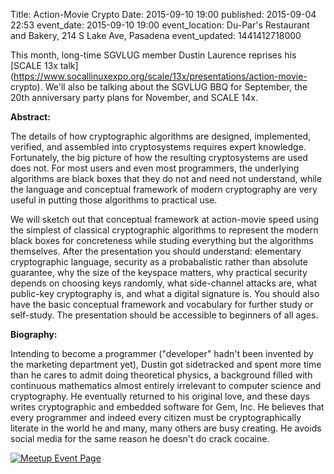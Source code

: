 Title: Action-Movie Crypto
Date: 2015-09-10 19:00
published: 2015-09-04 22:53
event_date: 2015-09-10 19:00
event_location: Du-Par's Restaurant and Bakery, 214 S Lake Ave, Pasadena
event_updated: 1441412718000

This month, long-time SGVLUG member Dustin Laurence reprises his [SCALE 13x
talk](https://www.socallinuxexpo.org/scale/13x/presentations/action-movie-
crypto).   We'll also be talking about the SGVLUG BBQ for September, the 20th
anniversary party plans for November, and SCALE 14x.

**Abstract:**
  
The details of how cryptographic algorithms are designed, implemented,
verified, and assembled into cryptosystems requires expert knowledge.
Fortunately, the big picture of how the resulting cryptosystems are used does
not. For most users and even most programmers, the underlying algorithms are
black boxes that they do not and need not understand, while the language and
conceptual framework of modern cryptography are very useful in putting those
algorithms to practical use.

We will sketch out that conceptual framework at action-movie speed using the
simplest of classical cryptographic algorithms to represent the modern black
boxes for concreteness while studing everything but the algorithms themselves.
After the presentation you should understand: elementary cryptographic
language, security as a probabalistic rather than absolute guarantee, why the
size of the keyspace matters, why practical security depends on choosing keys
randomly, what side-channel attacks are, what public-key cryptography is, and
what a digital signature is. You should also have the basic conceptual
framework and vocabulary for further study or self-study. The presentation
should be accessible to beginners of all ages.

**Biography:**

Intending to become a programmer ("developer" hadn't been invented by the
marketing department yet), Dustin got sidetracked and spent more time than he
cares to admit doing theoretical physics, a background filled with continuous
mathematics almost entirely irrelevant to computer science and cryptography.
He eventually returned to his original love, and these days writes
cryptographic and embedded software for Gem, Inc. He believes that every
programmer and indeed every citizen must be cryptographically literate in the
world he and many, many others are busy creating. He avoids social media for
the same reason he doesn't do crack cocaine.


[ ![Meetup Event Page]({filename}/images/meetup_logo_45.png) ](http://www.meetup.com/SGVTech/events/224577917/)
